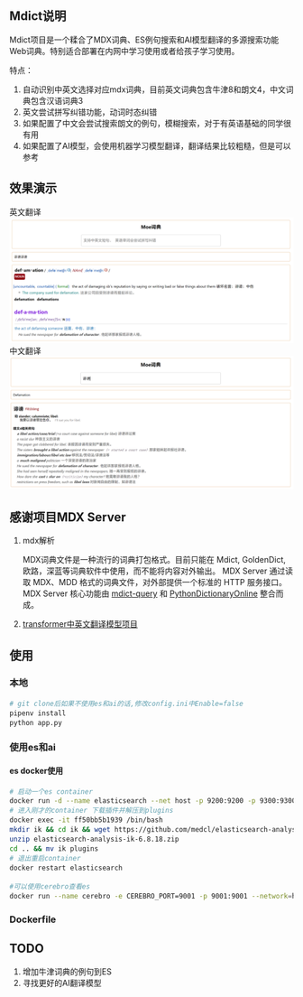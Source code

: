 ## Mdict说明
Mdict项目是一个糅合了MDX词典、ES例句搜索和AI模型翻译的多源搜索功能Web词典。特别适合部署在内网中学习使用或者给孩子学习使用。

特点：

1. 自动识别中英文选择对应mdx词典，目前英文词典包含牛津8和朗文4，中文词典包含汉语词典3
2. 英文尝试拼写纠错功能，动词时态纠错
3. 如果配置了中文会尝试搜索朗文的例句，模糊搜索，对于有英语基础的同学很有用
4. 如果配置了AI模型，会使用机器学习模型翻译，翻译结果比较粗糙，但是可以参考

## 效果演示

英文翻译
![英文翻译](examples/en_example.png)
中文翻译
![中文翻译](examples/zh_example.png)

## 感谢项目MDX Server 
1. mdx解析

    MDX词典文件是一种流行的词典打包格式。目前只能在 Mdict, GoldenDict, 欧路，深蓝等词典软件中使用，而不能将内容对外输出。
    MDX Server 通过读取 MDX、MDD 格式的词典文件，对外部提供一个标准的 HTTP 服务接口。
    MDX Server 核心功能由 [mdict-query](https://github.com/mmjang/mdict-query) 和 [PythonDictionaryOnline](https://github.com/amazon200code/PythonDictionaryOnline) 整合而成。

2. [transformer中英文翻译模型项目](https://huggingface.co/Helsinki-NLP)

## 使用
### 本地
```bash
# git clone后如果不使用es和ai的话,修改config.ini中Enable=false
pipenv install
python app.py
```
### 使用es和ai
#### es docker使用
```bash
# 启动一个es container
docker run -d --name elasticsearch --net host -p 9200:9200 -p 9300:9300 -e "discovery.type=single-node" elasticsearch:6.8.18
# 进入刚才的container 下载插件并解压到plugins
docker exec -it ff50bb5b1939 /bin/bash
mkdir ik && cd ik && wget https://github.com/medcl/elasticsearch-analysis-ik/releases/download/v6.8.18/elasticsearch-analysis-ik-6.8.18.zip
unzip elasticsearch-analysis-ik-6.8.18.zip
cd .. && mv ik plugins
# 退出重启container
docker restart elasticsearch

#可以使用cerebro查看es
docker run --name cerebro -e CEREBRO_PORT=9001 -p 9001:9001 --network=host lmenezes/cerebro
```

### Dockerfile


## TODO
1. 增加牛津词典的例句到ES
2. 寻找更好的AI翻译模型